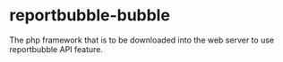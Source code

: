 reportbubble-bubble
===================

The php framework that is to be downloaded into the web server to use reportbubble API feature.
